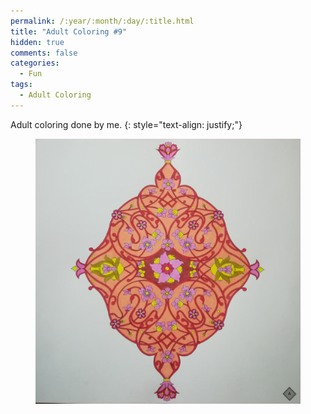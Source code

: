 ```yaml
---
permalink: /:year/:month/:day/:title.html
title: "Adult Coloring #9"
hidden: true
comments: false
categories:
  - Fun
tags:
  - Adult Coloring
---
```


Adult coloring done by me.
{: style="text-align: justify;"}
<br>

<figure>
    <a href="/assets/img/blogs/2018/10/26/IMG_20181026_011302.jpg"><img src="/assets/img/blogs/2018/10/26/IMG_20181026_011302.jpg"></a>
</figure>
